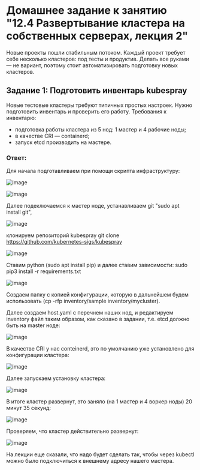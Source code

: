 # Домашнее задание к занятию "12.4 Развертывание кластера на собственных серверах, лекция 2"
Новые проекты пошли стабильным потоком. Каждый проект требует себе несколько кластеров: под тесты и продуктив. Делать все руками — не вариант, поэтому стоит автоматизировать подготовку новых кластеров.

## Задание 1: Подготовить инвентарь kubespray
Новые тестовые кластеры требуют типичных простых настроек. Нужно подготовить инвентарь и проверить его работу. Требования к инвентарю:
* подготовка работы кластера из 5 нод: 1 мастер и 4 рабочие ноды;
* в качестве CRI — containerd;
* запуск etcd производить на мастере.

### Ответ: 

Для начала подготавливаем при помощи скрипта инфраструктуру:

![image](https://user-images.githubusercontent.com/92969676/188070247-462ea058-151e-448b-bb01-1cd8d004a6bc.png)

![image](https://user-images.githubusercontent.com/92969676/188070499-d1dc4be1-8fac-454d-8bc0-1ef4405cfa48.png)

Далее подеключаемся к мастер ноде, устанавливаем git "sudo apt install git", 

![image](https://user-images.githubusercontent.com/92969676/188087918-0cac6241-612a-4c71-9c98-fbd703ae2711.png)

клонируем репозиторий kubespray git clone https://github.com/kubernetes-sigs/kubespray

![image](https://user-images.githubusercontent.com/92969676/188087856-0fbebb48-8319-40fe-85e4-2cca19a8f3f7.png)

Ставим python (sudo apt install pip) и далее ставим зависимости: sudo pip3 install -r requirements.txt 

![image](https://user-images.githubusercontent.com/92969676/188088882-da968179-6dc7-4d47-89ba-74a430890580.png)

Создаем папку с копией конфигурации, которую в дальнейшем будем использовать (cp -rfp inventory/sample inventory/mycluster).

Далее создаем host.yaml с перечнем наших нод, и редактируем inventory файл таким образом, как сказано в задании, т.е. etcd должно быть на master ноде:

![image](https://user-images.githubusercontent.com/92969676/188114936-83666021-4f52-4cea-a732-4ea336ab7aeb.png)

В качестве CRI у нас conteinerd, это по умолчанию уже установлено для конфигурации кластера: 

![image](https://user-images.githubusercontent.com/92969676/188117124-b7dca833-8df9-499a-8750-b2246677e1d9.png) 

Далее запускаем установку кластера: 

![image](https://user-images.githubusercontent.com/92969676/188116269-a5a66ce2-d5e1-45bc-bd55-624203f56f47.png)

В итоге кластер развернут, это заняло (на 1 мастер и 4 воркер ноды) 20 минут 35 секунд:

![image](https://user-images.githubusercontent.com/92969676/188119920-d6571e8e-6ff3-4c68-9fc0-18918825efc9.png)

Проверяем, что кластер действительно развернут:

![image](https://user-images.githubusercontent.com/92969676/188120402-d88cc354-8458-46ab-b08e-1a811335973a.png)


На лекции еще сказали, что надо будет сделать так, чтобы через kubectl можно было подключиться к внешнему адресу нашего мастера.












